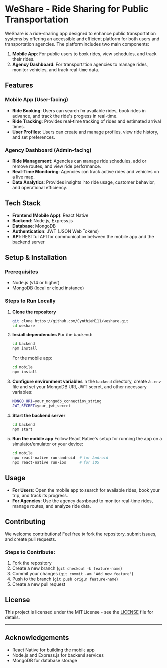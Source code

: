 # WeShare - Ride Sharing for Public Transportation

WeShare is a ride-sharing app designed to enhance public transportation systems by offering an accessible and efficient platform for both users and transportation agencies. The platform includes two main components:

1. **Mobile App**: For public users to book rides, view schedules, and track their rides.
2. **Agency Dashboard**: For transportation agencies to manage rides, monitor vehicles, and track real-time data.

## Features

### Mobile App (User-facing)
- **Ride Booking**: Users can search for available rides, book rides in advance, and track the ride's progress in real-time.
- **Ride Tracking**: Provides real-time tracking of rides and estimated arrival times.
- **User Profiles**: Users can create and manage profiles, view ride history, and set preferences.
  
### Agency Dashboard (Admin-facing)
- **Ride Management**: Agencies can manage ride schedules, add or remove routes, and view ride performance.
- **Real-Time Monitoring**: Agencies can track active rides and vehicles on a live map.
- **Data Analytics**: Provides insights into ride usage, customer behavior, and operational efficiency.

## Tech Stack
- **Frontend (Mobile App)**: React Native
- **Backend**: Node.js, Express.js
- **Database**: MongoDB
- **Authentication**: JWT (JSON Web Tokens)
- **API**: RESTful API for communication between the mobile app and the backend server

## Setup & Installation

### Prerequisites
- Node.js (v14 or higher)
- MongoDB (local or cloud instance)

### Steps to Run Locally

1. **Clone the repository**
    ```bash
    git clone https://github.com/CynthiaM111/weshare.git
    cd weshare
    ```

2. **Install dependencies**
    For the backend:
    ```bash
    cd backend
    npm install
    ```

    For the mobile app:
    ```bash
    cd mobile
    npm install
    ```

3. **Configure environment variables**
    In the `backend` directory, create a `.env` file and set your MongoDB URI, JWT secret, and other necessary variables:
    ```bash
    MONGO_URI=your_mongodb_connection_string
    JWT_SECRET=your_jwt_secret
    ```

4. **Start the backend server**
    ```bash
    cd backend
    npm start
    ```

5. **Run the mobile app**
    Follow React Native's setup for running the app on a simulator/emulator or your device:
    ```bash
    cd mobile
    npx react-native run-android  # for Android
    npx react-native run-ios      # for iOS
    ```

## Usage

- **For Users**: Open the mobile app to search for available rides, book your trip, and track its progress.
- **For Agencies**: Use the agency dashboard to monitor real-time rides, manage routes, and analyze ride data.

## Contributing

We welcome contributions! Feel free to fork the repository, submit issues, and create pull requests.

### Steps to Contribute:
1. Fork the repository
2. Create a new branch (`git checkout -b feature-name`)
3. Commit your changes (`git commit -am 'Add new feature'`)
4. Push to the branch (`git push origin feature-name`)
5. Create a new pull request

## License

This project is licensed under the MIT License - see the [LICENSE](LICENSE) file for details.

---

## Acknowledgements
- React Native for building the mobile app
- Node.js and Express.js for backend services
- MongoDB for database storage

